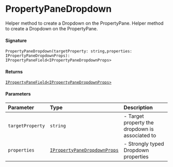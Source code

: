 # PropertyPaneDropdown

Helper method to create a Dropdown on the PropertyPane. 
Helper method to create a Dropdown on the PropertyPane.

#### Signature
`PropertyPaneDropdown(targetProperty: string,properties: IPropertyPaneDropdownProps): IPropertyPaneField<IPropertyPaneDropdownProps>`

#### Returns
[`IPropertyPaneField<IPropertyPaneDropdownProps>`](ipropertypanefield.md)


#### Parameters


| Parameter	   | Type    | Description |
|:-------------|:---------------|:------------|
| `targetProperty`    | `string` | - Target property the dropdown is associated to |
| `properties`    | [`IPropertyPaneDropdownProps`](ipropertypanedropdownprops.md) | - Strongly typed Dropdown properties |

